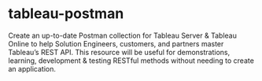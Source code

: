 # tableau-postman
Create an up-to-date Postman collection for Tableau Server &amp; Tableau Online to help Solution Engineers, customers, and partners master Tableau’s REST API. This resource will be useful for demonstrations, learning, development &amp; testing RESTful methods without needing to create an application.

